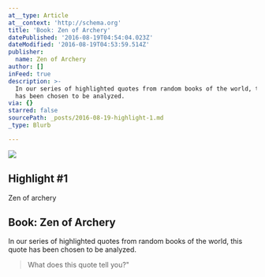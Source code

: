 ```yaml
---
at__type: Article
at__context: 'http://schema.org'
title: 'Book: Zen of Archery'
datePublished: '2016-08-19T04:54:04.023Z'
dateModified: '2016-08-19T04:53:59.514Z'
publisher:
  name: Zen of Archery
author: []
inFeed: true
description: >-
  In our series of highlighted quotes from random books of the world, this quote
  has been chosen to be analyzed.
via: {}
starred: false
sourcePath: _posts/2016-08-19-highlight-1.md
_type: Blurb

---
```

<article style=""><img src="https://imgflo.herokuapp.com/graph/vahj1ThiexotieMo/938c4111176b1d801297e00994bc3eee/croprotate.jpg?cropheight=2988&amp;cropwidth=5312&amp;degrees=-180&amp;input=https%3A%2F%2Fthe-grid-user-content.s3-us-west-2.amazonaws.com%2Ffd5440a3-791c-46c6-b288-dd19d6a7eb8f.jpg&amp;x=0&amp;y=0" /><h1>Highlight #1</h1><p>Zen of archery </p></article>

## Book: Zen of Archery

In our series of highlighted quotes from random books of the world, this quote has been chosen to be analyzed.

> What does this quote tell you?"